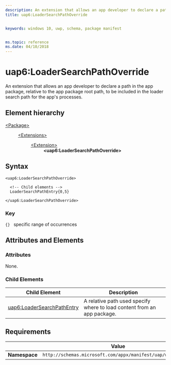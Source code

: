 ```yaml
---
description: An extension that allows an app developer to declare a path in the app package, relative to the app package root path, to be included in the loader search path for the app's processes.
title: uap6:LoaderSearchPathOverride


keywords: windows 10, uwp, schema, package manifest


ms.topic: reference
ms.date: 04/10/2018
---
```


# uap6:LoaderSearchPathOverride
An extension that allows an app developer to declare a path in the app package, relative to the app package root path, to be included in the loader search path for the app's processes.

## Element hierarchy

<dl>
<dt><a href="element-package.md">&lt;Package&gt;</a></dt>
<dd>
<dl>
<dt><a href="element-extensions.md">&lt;Extensions&gt;</a></dt>
<dd>
<dl>
<dt><a href="element-extension.md">&lt;Extension&gt;</a></dt>
<dd><b>&lt;uap6:LoaderSearchPathOverride&gt;</b></dd>
</dl>
</dd>
</dl>
</dd>
</dl>

## Syntax

``` syntax
<uap6:LoaderSearchPathOverride>

  <!-- Child elements -->
  LoaderSearchPathEntry{0,5}

</uap6:LoaderSearchPathOverride>
```

### Key
`{}`   specific range of occurrences

## Attributes and Elements

### Attributes
None.

### Child Elements

| Child Element | Description |
|---------------|-------------|
| [uap6:LoaderSearchPathEntry](element-uap6-loadersearchpathentry.md) | A relative path used specify where to load content from an app package. |

## Requirements

|   | Value |
|--|--|
| **Namespace** | `http://schemas.microsoft.com/appx/manifest/uap/windows10/6` |


 

 



